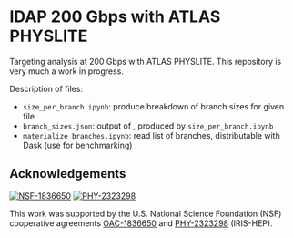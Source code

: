 # IDAP 200 Gbps with ATLAS PHYSLITE

Targeting analysis at 200 Gbps with ATLAS PHYSLITE. This repository is very much a work in progress.

Description of files:

- `size_per_branch.ipynb`: produce breakdown of branch sizes for given file
- `branch_sizes.json`: output of , produced by `size_per_branch.ipynb`
- `materialize_branches.ipynb`: read list of branches, distributable with Dask (use for benchmarking)


## Acknowledgements

[![NSF-1836650](https://img.shields.io/badge/NSF-1836650-blue.svg)](https://nsf.gov/awardsearch/showAward?AWD_ID=1836650)
[![PHY-2323298](https://img.shields.io/badge/PHY-2323298-blue.svg)](https://nsf.gov/awardsearch/showAward?AWD_ID=2323298)

This work was supported by the U.S. National Science Foundation (NSF) cooperative agreements [OAC-1836650](https://nsf.gov/awardsearch/showAward?AWD_ID=1836650) and [PHY-2323298](https://nsf.gov/awardsearch/showAward?AWD_ID=2323298) (IRIS-HEP).
